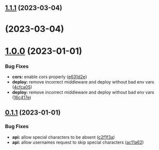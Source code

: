 ## [1.1.1](https://github.com/Zwiqler94/Username-Generator/compare/v1.1.0...v1.1.1) (2023-03-04)



# [](https://github.com/Zwiqler94/Username-Generator/compare/v1.1.0...v) (2023-03-04)



# [1.0.0](https://github.com/Zwiqler94/Username-Generator/compare/v0.1.1...v1.0.0) (2023-01-01)


### Bug Fixes

* **cors:** enable cors properly ([e631d2e](https://github.com/Zwiqler94/Username-Generator/commit/e631d2e3c9a2376b901c9d7c9502071c72487619))
* **deploy:** remove incorrect middleware and deploy without bad env vars ([4cfca05](https://github.com/Zwiqler94/Username-Generator/commit/4cfca057a74eef4eb9cec18ddfbff94f16e9a880))
* **deploy:** remove incorrect middleware and deploy without bad env vars ([16c417e](https://github.com/Zwiqler94/Username-Generator/commit/16c417eafa0036c9d70752581fb6b5c69c5c1807))



## [0.1.1](https://github.com/Zwiqler94/Username-Generator/compare/ac11a62b250921ea9c0f65962d5060f7c9b872e1...v0.1.1) (2023-01-01)


### Bug Fixes

* **api:** allow special characters to be absent ([c2f1f3a](https://github.com/Zwiqler94/Username-Generator/commit/c2f1f3a80e434dc557c02bef370ba7646c06379a))
* **api:** allow usernames request to skip special characters ([ac11a62](https://github.com/Zwiqler94/Username-Generator/commit/ac11a62b250921ea9c0f65962d5060f7c9b872e1))



